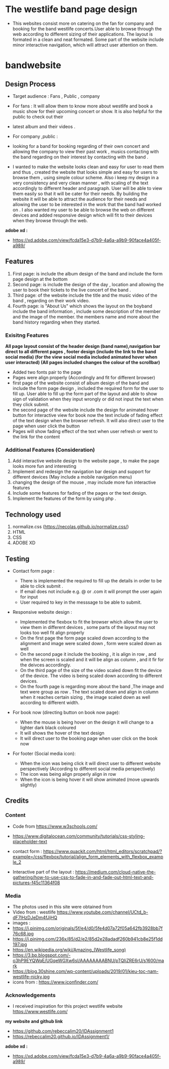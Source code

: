 # The westlife band page design

- This websites consist  more on catering on the fan for company and booking for the band westlife concerts.User able to browse through the web according to different sizing of their applications. The layout is formated in a clean and neat formated. Some part of the website include minor interactive navigation, which will attract user attention on them. 


# bandwebsite

## Design Process

- Target audience : Fans , Public , company 
- For fans : It will allow them  to know more about westlife and book a music show for their upcoming concert or show. It is also helpful for the public to check out their
- latest album and their videos .

- For company ,public :
- looking for a band for booking regarding of their own  concert  and  allowing the company to view their past work , musics
contacting with the band regarding on their interest by contacting with the band .

- I wanted to make the website looks clean and easy for user to read them and thus , created the website that looks simple and easy for users to browse them , using simple colour scheme. Also i keep my design in a very consistency and very clean manner , with scaling of the text accordingly to different header and paragraph. User will be able to view them easily  so that it will be cater for their needs. By building the website it will be able to attract the audience for their needs and allowing the user to be interested in the work that the band had worked on . I also wanted my user to be able to browse the web on different devices  and added responsive design which will fit to their devices when they browse through the web.

**adobe xd :** 
- https://xd.adobe.com/view/fcda15e3-d7b9-4a6a-a9b9-90face4a405f-a989/


## Features

1. First page: is include the  album design of the band and include the form page design at the bottom
2. Second page: is include the design of the day , location and allowing the user to book their tickets to the live concert of the band . 
3. Third page: of the website include the title and the music video of the band , regarding on their work video.
4. Fourth page: is "About Us" which shows the layout on the boyband  include the band information , include some description of the member and the image of the member. the members name  and more about the band history regarding when they started.

###  Exisitng Features

**All page layout consist of the header design (band name),navigation bar direct to  all different pages , footer design (include the link to the band social media) (for the view social media included animated hover when user interacted) (All pages included changes the colour of the scrollbar)**

- Added two fonts pair to the page 
- Pages were align properly (Accordingly and fit for different browser)
- first page of the website consist of album design of the band and include the form page design  , included the required form for the user to fill up. User able to fill up the form part of the layout and able to show sign of validation when they input wrongly or did not input the text when they click submit.
- the second page of the website include the design for animated hover button for interactive view for book now the text include of fading effect of the text design when the browser refresh. It will also direct user to the page when user click the button
- Pages will show fading effect of the text when user refresh or went to the link for the content



###  Additional Features (Consideration)

1. Add interactive website design to the website page , to make the page looks more fun and interesting 
2. Implement and redesign the navigation bar design and support for different devices (May include a mobile navigation menu)
3. changing the design of the mouse , may include more fun interactive features
4. Include some features for fading of the pages or the text design.
5. Implement the features of the form by using php .

## Technology used 

1. normalize.css (https://necolas.github.io/normalize.css/)
2. HTML 
3. CSS
4. ADOBE XD


## Testing 

- Contact form page  :  
  - There is implemented the required to fill up the details in order to be able to click submit .
  - If email does not include e.g. @ or .com  it will prompt the user again for input
  - User required to key in the messsage to be able to submit.

- Responsive website design :  
  - Implemented the flexbox to fit the browser which allow the user to view them in different devices , some parts of the layout may not looks too well fit align properly 
  - On the first page the form page scaled down according to the alignment and image were scaled down , form were scaled down as well
  - On the second page it include the booking , it is align in row , and when the screen is scaled and it will be  align as column , and it fir for the deivces accordingly.
  - On the third page of the size of the video scaled down fit the device of the device. The video is being scaled down according to different devices.
  - On the fourth  page is regarding more about the band ,The image and text were group as row . The  text scaled down and align in column when it reaches certain sizing , the image scaled down as well according to different width.
  
-  For book now (directing button on book now page):
   - When the mouse is being hover on the design it will change to a lighter dark black coloured
   - It will shows the hover of the text design 
   - It will direct user to the booking page when user click on the book now
  
-  For footer (Social media icon):
   - When the icon was being click it will direct user to different website perspectively (According to different social media perspectively)
   - The icon was being align properly align in row
   - When the icon is being hover it will show animated (move upwards slightly)
 
 




## Credits

### Content

- Code from https://www.w3schools.com/ 

- https://www.digitalocean.com/community/tutorials/css-styling-placeholder-text

- contact form : https://www.quackit.com/html/html_editors/scratchpad/?example=/css/flexbox/tutorial/align_form_elements_with_flexbox_example_2

- Interactive  part of the layout : https://medium.com/cloud-native-the-gathering/how-to-use-css-to-fade-in-and-fade-out-html-text-and-pictures-f45c11364f08


### Media
- The photos used in this site were obtained from
- Video from : westlife https://www.youtube.com/channel/UCtd_b-dF7lHzDJeDm4fJjHQ
- images : 
- https://i.pinimg.com/originals/5f/e4/d0/5fe4d07a72f05a642fb3928bb7f76c68.jpg
- https://i.pinimg.com/236x/85/d2/e2/85d2e28adadf260b941cb8e25f1dd197.jpg
- https://en.wikipedia.org/wiki/Amazing_(Westlife_song)
- https://3.bp.blogspot.com/-o3hP9EYQWqE/UGqeWGXw6sI/AAAAAAAABNU/pTQIiZRE6rU/s1600/mark
- https://blog.30shine.com/wp-content/uploads/2019/01/kieu-toc-nam-westlife-nicky.jpg
- icons from : https://www.iconfinder.com/

### Acknowledgements

- I received inspiration for this project westlife website https://www.westlife.com/


**my website and github link**

- https://github.com/rebeccalim20/IDAssignment1
- https://rebeccalim20.github.io/IDAssignment1/

**adobe xd :** 
- https://xd.adobe.com/view/fcda15e3-d7b9-4a6a-a9b9-90face4a405f-a989/

